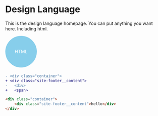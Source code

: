 # Design Language
This is the design language homepage. You can put anything you want here. Including html.

<abbr style="display: block; background: skyblue; margin-bottom: 20px; border-radius: 50%; height: 100px; width: 100px; line-height: 100px; text-align: center; font-size: 14px; color: white;">HTML</abbr>


```diff
- <div class="container">
+ <div class="site-footer__content">
-   <div>
+   <span>
```

```html
<div class="container">
    <div class="site-footer__content">hello</div>
</div>
```